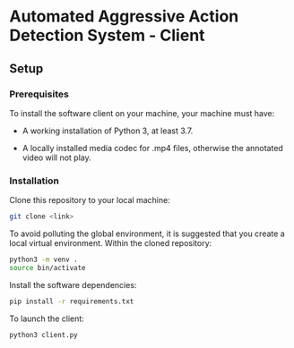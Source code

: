 # Automated Aggressive Action Detection System - Client



## Setup


### Prerequisites

To install the software client on your machine, your machine must have:

* A working installation of Python 3, at least 3.7.

* A locally installed media codec for .mp4 files, otherwise the annotated video will not play.


### Installation

Clone this repository to your local machine:
```bash
git clone <link>
```

To avoid polluting the global environment, it is suggested that you create a local virtual environment. Within the cloned repository:
```bash
python3 -m venv .
source bin/activate
```

Install the software dependencies:
```bash
pip install -r requirements.txt
```

To launch the client:
```bash
python3 client.py
```
